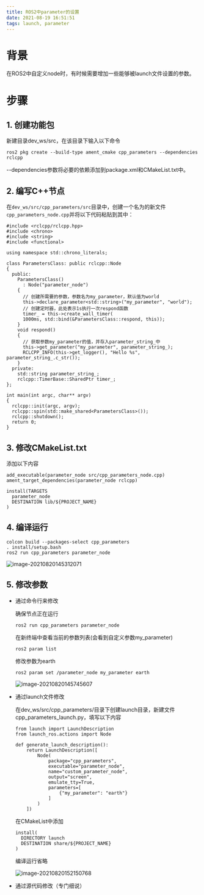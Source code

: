 ```yaml
---
title: ROS2中parameter的设置
date: 2021-08-19 16:51:51
tags: launch, parameter
---
```


 # 背景

在ROS2中自定义node时，有时候需要增加一些能够被launch文件设置的参数。



# 步骤

## 1. 创建功能包

新建目录dev_ws/src，在该目录下输入以下命令

```
ros2 pkg create --build-type ament_cmake cpp_parameters --dependencies rclcpp
```

--dependencies参数将必要的依赖添加到package.xml和CMakeList.txt中。

## 2. 编写C++节点

在`dev_ws/src/cpp_parameters/src`目录中，创建一个名为的新文件`cpp_parameters_node.cpp`并将以下代码粘贴到其中：

```
#include <rclcpp/rclcpp.hpp>
#include <chrono>
#include <string>
#include <functional>

using namespace std::chrono_literals;

class ParametersClass: public rclcpp::Node
{
  public:
    ParametersClass()
      : Node("parameter_node")
    {
      // 创建所需要的参数，参数名为my_parameter，默认值为world
      this->declare_parameter<std::string>("my_parameter", "world");
      // 创建定时器，此处表示1s执行一次respond函数
      timer_ = this->create_wall_timer(
      1000ms, std::bind(&ParametersClass::respond, this));
    }
    void respond()
    {
      // 获取参数my_parameter的值，并存入parameter_string_中
      this->get_parameter("my_parameter", parameter_string_);
      RCLCPP_INFO(this->get_logger(), "Hello %s", parameter_string_.c_str());
    }
  private:
    std::string parameter_string_;
    rclcpp::TimerBase::SharedPtr timer_;
};

int main(int argc, char** argv)
{
  rclcpp::init(argc, argv);
  rclcpp::spin(std::make_shared<ParametersClass>());
  rclcpp::shutdown();
  return 0;
}
```

## 3. 修改CMakeList.txt

添加以下内容

```
add_executable(parameter_node src/cpp_parameters_node.cpp)
ament_target_dependencies(parameter_node rclcpp)

install(TARGETS
  parameter_node
  DESTINATION lib/${PROJECT_NAME}
)
```

## 4. 编译运行

```
colcon build --packages-select cpp_parameters
. install/setup.bash
ros2 run cpp_parameters parameter_node
```

![image-20210820145312071](/home/ubuntu-ros2/myBlog/source/_posts/ROS2中parameter的设置/image-20210820145312071.png)

## 5. 修改参数

- 通过命令行来修改

  确保节点正在运行

  ```
  ros2 run cpp_parameters parameter_node
  ```

  在新终端中查看当前的参数列表(会看到自定义参数my_parameter)

  ```
  ros2 param list
  ```

  修改参数为earth

  ```
  ros2 param set /parameter_node my_parameter earth
  ```

  ![image-20210820145745607](/home/ubuntu-ros2/myBlog/source/_posts/ROS2中parameter的设置/image-20210820145745607.png)

- 通过launch文件修改

  在dev_ws/src/cpp_parameters/目录下创建launch目录，新建文件cpp_parameters_launch.py，填写以下内容

  ```
  from launch import LaunchDescription
  from launch_ros.actions import Node
  
  def generate_launch_description():
      return LaunchDescription([
          Node(
              package="cpp_parameters",
              executable="parameter_node",
              name="custom_parameter_node",
              output="screen",
              emulate_tty=True,
              parameters=[
                  {"my_parameter": "earth"}
              ]
          )
      ])
  ```

  在CMakeList中添加

  ```
  install(
    DIRECTORY launch
    DESTINATION share/${PROJECT_NAME}
  )
  ```

  编译运行省略

  ![image-20210820152150768](/home/ubuntu-ros2/myBlog/source/_posts/ROS2中parameter的设置/image-20210820152150768.png)

- 通过源代码修改（专门细说）
